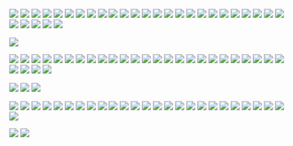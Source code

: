 <!-- This file seems to be needed to ensure images with <img> tags show properly -->

![](/images/posts/cognition-and-learning/certs/CFI-certificate-AF.png)
![](/images/posts/cognition-and-learning/certs/CFI-certificate-APS.png)
![](/images/posts/cognition-and-learning/certs/CFI-certificate-CFF.png)
![](/images/posts/cognition-and-learning/certs/CFI-certificate-FAF.png)
![](/images/posts/cognition-and-learning/certs/CFI-certificate-I3SM.png)
![](/images/posts/cognition-and-learning/certs/CFI-certificate-IBV.png)
![](/images/posts/cognition-and-learning/certs/CFI-certificate-MFP.png)
![](/images/posts/cognition-and-learning/certs/CFI-certificate-OM.png)
![](/images/posts/cognition-and-learning/certs/CFI-certificate-RFS.png)
![](/images/posts/cognition-and-learning/certs/CFI-certificate-DVM.png)
![](/images/posts/cognition-and-learning/certs/CFI-certificate-CVA.png)
![](/images/posts/cognition-and-learning/certs/CFI-certificate-3SM.png)
![](/images/posts/cognition-and-learning/certs/CFI-certificate-BaF.png)
![](/images/posts/cognition-and-learning/certs/CFI-certificate-FPAMCFF.png)
![](/images/posts/cognition-and-learning/certs/CFI-certificate-SSA.png)
![](/images/posts/cognition-and-learning/certs/CFI-certificate-DDV.png)
![](/images/posts/cognition-and-learning/certs/CFI-certificate-PE.png)
![](/images/posts/cognition-and-learning/certs/CFI-certificate-PPP.png)
![](/images/posts/cognition-and-learning/certs/CFI-certificate-PBIF.png)
![](/images/posts/cognition-and-learning/certs/CFI-certificate-PQF.png)
![](/images/posts/cognition-and-learning/certs/CFI-certificate-PQFCS.png)
![](/images/posts/cognition-and-learning/certs/CFI-certificate-PPF.png)
![](/images/posts/cognition-and-learning/certs/CFI-certificate-AM.png)
![](/images/posts/cognition-and-learning/certs/CFI-certificate-EBP.png)
![](/images/posts/cognition-and-learning/certs/CFI-certificate-CBS.png)
![](/images/posts/cognition-and-learning/certs/CFI-certificate-RESFM.png)
![](/images/posts/cognition-and-learning/certs/CFI-certificate-AGDBR.png)
![](/images/posts/cognition-and-learning/certs/CFI-certificate-FMVA.png)
![](/images/posts/cognition-and-learning/certs/CFI-certificate-SQLF.png)
![](/images/posts/cognition-and-learning/certs/CFI-certificate-CDAE.png)

![](/images/posts/cognition-and-learning/certs/certificate-of-completion-for-product-strategy-microcertification.png)

![](/images/posts/cognition-and-learning/certs/kaggle-itml.png)
![](/images/posts/cognition-and-learning/certs/kaggle-iml.png)
![](/images/posts/cognition-and-learning/certs/kaggle-ts.png)
![](/images/posts/cognition-and-learning/certs/kaggle-pandas.png)
![](/images/posts/cognition-and-learning/certs/kaggle-dc.png)
![](/images/posts/cognition-and-learning/certs/365ds-itdads.png)
![](/images/posts/cognition-and-learning/certs/365ds-tsawp.png)
![](/images/posts/cognition-and-learning/certs/365ds-mlip.png)
![](/images/posts/cognition-and-learning/certs/365ds-dlwtf2.png)
![](/images/posts/cognition-and-learning/certs/365ds-dcpp.png)
![](/images/posts/cognition-and-learning/certs/365ds-dpwn.png)
![](/images/posts/cognition-and-learning/certs/365ds-stats.png)
![](/images/posts/cognition-and-learning/certs/365ds-prob.png)
![](/images/posts/cognition-and-learning/certs/365ds-maths.png)
![](/images/posts/cognition-and-learning/certs/365ds-ppb.png)
![](/images/posts/cognition-and-learning/certs/365ds-sql.png)
![](/images/posts/cognition-and-learning/certs/365ds-mlpaz.png)
![](/images/posts/cognition-and-learning/certs/365ds-mlaaz.png)
![](/images/posts/cognition-and-learning/certs/365ds-mlknn.png)
![](/images/posts/cognition-and-learning/certs/365ds-mlddbacw.png)
![](/images/posts/cognition-and-learning/certs/365ds-caip.png)
![](/images/posts/cognition-and-learning/certs/365ds-ite.png)
![](/images/posts/cognition-and-learning/certs/365ds-itp.png)
![](/images/posts/cognition-and-learning/certs/365ds-cdvc.png)
![](/images/posts/cognition-and-learning/certs/365ds-dact.png)
![](/images/posts/cognition-and-learning/certs/365ds-dsct.png)
![](/images/posts/cognition-and-learning/certs/365ds-ds.png)
![](/images/posts/cognition-and-learning/certs/365ds-dl.png)
![](/images/posts/cognition-and-learning/certs/365ds-itai.png)

![](/images/posts/cognition-and-learning/certs/cybrary-cert-soc-analyst-level-1.png)
![](/images/posts/cognition-and-learning/certs/cybrary-cert-network-engineer.png)
![](/images/posts/cognition-and-learning/certs/cybrary-cert-system-administrator.png)

![](/images/posts/cognition-and-learning/certs/CISA-ICS-100W.png)
![](/images/posts/cognition-and-learning/certs/CISA-ICS-210W-01.png)
![](/images/posts/cognition-and-learning/certs/CISA-ICS-210W-02.png)
![](/images/posts/cognition-and-learning/certs/CISA-ICS-210W-03.png)
![](/images/posts/cognition-and-learning/certs/CISA-ICS-210W-04.png)
![](/images/posts/cognition-and-learning/certs/CISA-ICS-210W-05.png)
![](/images/posts/cognition-and-learning/certs/CISA-ICS-210W-06.png)
![](/images/posts/cognition-and-learning/certs/CISA-ICS-210W-07.png)
![](/images/posts/cognition-and-learning/certs/CISA-ICS-210W-08.png)
![](/images/posts/cognition-and-learning/certs/CISA-ICS-210W-09.png)
![](/images/posts/cognition-and-learning/certs/CISA-ICS-210W-10.png)
![](/images/posts/cognition-and-learning/certs/CISA-ICS-210W-11.png)
![](/images/posts/cognition-and-learning/certs/CISA-ICS-301V.png)
![](/images/posts/cognition-and-learning/certs/CISA-ICS-401V.png)
![](/images/posts/cognition-and-learning/certs/CISA-ICSJWG-01.png)
![](/images/posts/cognition-and-learning/certs/CISA-ICSJWG-02.png)
![](/images/posts/cognition-and-learning/certs/CISA-ICSJWG-03.png)
![](/images/posts/cognition-and-learning/certs/CISA-ICSJWG-04.png)
![](/images/posts/cognition-and-learning/certs/CISA-ICSJWG-05.png)
![](/images/posts/cognition-and-learning/certs/CISA-ICSJWG-06.png)
![](/images/posts/cognition-and-learning/certs/CISA-ICSJWG-07.png)
![](/images/posts/cognition-and-learning/certs/CISA-ICSJWG-08.png)
![](/images/posts/cognition-and-learning/certs/CISA-ICSJWG-09.png)
![](/images/posts/cognition-and-learning/certs/CISA-ICSJWG-10.png)
![](/images/posts/cognition-and-learning/certs/CISA-ICSJWG-11.png)
![](/images/posts/cognition-and-learning/certs/CISA-ICSJWG-12.png)

![](/images/site/me.jpg)
![](/images/site/degree.png)
